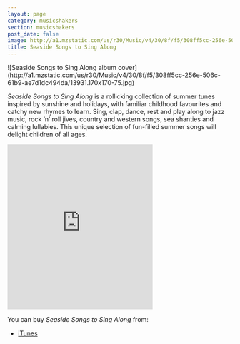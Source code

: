 ```yaml
---
layout: page
category: musicshakers
section: musicshakers
post_date: false
image: http://a1.mzstatic.com/us/r30/Music/v4/30/8f/f5/308ff5cc-256e-506c-61b9-ae7d1dc494da/13931.170x170-75.jpg
title: Seaside Songs to Sing Along
---
```


<aside class="inset right">
![Seaside Songs to Sing Along album cover](http://a1.mzstatic.com/us/r30/Music/v4/30/8f/f5/308ff5cc-256e-506c-61b9-ae7d1dc494da/13931.170x170-75.jpg)
</aside>

*Seaside Songs to Sing Along* is a rollicking collection of summer tunes inspired by sunshine and holidays,  with familiar childhood favourites and catchy new rhymes to learn. Sing, clap, dance, rest and play along to jazz music, rock ’n’ roll jives, country and western songs, sea shanties and calming lullabies. This unique selection of fun-filled summer songs will delight children of all ages.

<iframe src="https://widgets.itunes.apple.com/widget.html?c=gb&brc=FFFFFF&blc=FFFFFF&trc=FFFFFF&tlc=FFFFFF&d=&t=&m=music&e=album&w=325&h=370&ids=893186379&wt=discovery&partnerId=&affiliate_id=&at=&ct=" frameborder=0 style="overflow-x:hidden;overflow-y:hidden;width:325px;height: 370px;border:0px"></iframe>

You can buy *Seaside Songs to Sing Along* from:

- [iTunes](https://itunes.apple.com/gb/album/seaside-songs-to-sing-along/id893186379)
